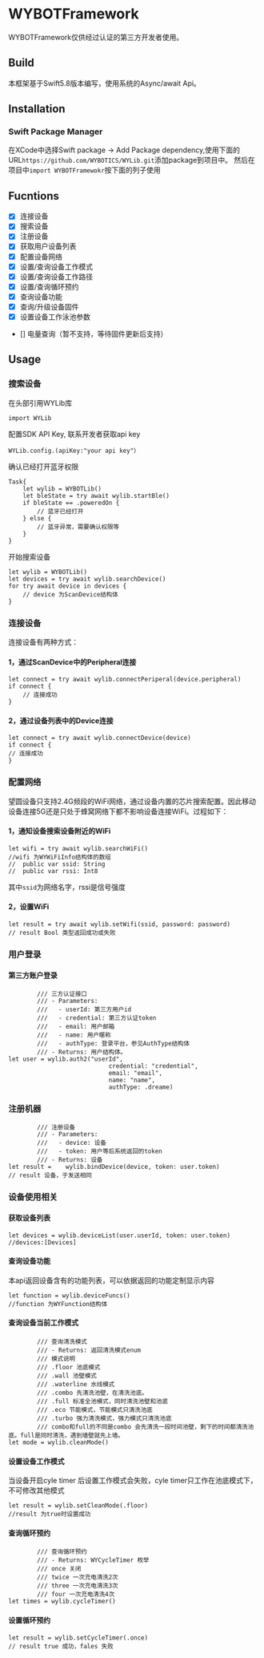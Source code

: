 # WYBOTFramework

WYBOTFramework仅供经过认证的第三方开发者使用。

## Build

本框架基于Swift5.8版本编写，使用系统的Async/await Api。

## Installation

### Swift Package Manager

在XCode中选择Swift package -> Add Package dependency,使用下面的URL```https://github.com/WYBOTICS/WYLib.git```添加package到项目中。
然后在项目中```import WYBOTFramewokr```按下面的列子使用

## Fucntions

- [x] 连接设备
- [x] 搜索设备
- [x] 注册设备
- [x] 获取用户设备列表
- [x] 配置设备网络
- [x] 设置/查询设备工作模式
- [x] 设置/查询设备工作路径
- [x] 设置/查询循环预约
- [x] 查询设备功能
- [x] 查询/升级设备固件
- [x] 设置设备工作泳池参数
- [] 电量查询（暂不支持，等待固件更新后支持）

## Usage

### 搜索设备

在头部引用WYLib库
```
import WYLib

```
配置SDK API Key, 联系开发者获取api key
```
WYLib.config.(apiKey:"your api key"）
```

确认已经打开蓝牙权限

```
Task{
	let wylib = WYBOTLib()
	let bleState = try await wylib.startBle()
	if bleState == .poweredOn {
		// 蓝牙已经打开
	} else {
		// 蓝牙异常，需要确认权限等
	}
}
```

开始搜索设备

``` 
let wylib = WYBOTLib()
let devices = try await wylib.searchDevice()
for try await device in devices {
	// device 为ScanDevice结构体
}
```

### 连接设备

连接设备有两种方式：
#### 1，通过ScanDevice中的Peripheral连接

```
let connect = try await wylib.connectPeriperal(device.peripheral)
if connect {
	// 连接成功
}
```
#### 2，通过设备列表中的Device连接

```
let connect = try await wylib.connectDevice(device)
if connect {
// 连接成功
}
```

### 配置网络

望圆设备只支持2.4G频段的WiFi网络，通过设备内置的芯片搜索配置。因此移动设备连接5G还是只处于蜂窝网络下都不影响设备连接WiFi。过程如下：
#### 1，通知设备搜索设备附近的WiFi
```
let wifi = try await wylib.searchWiFi()
//wifi 为WYWiFiInfo结构体的数组 
//	public var ssid: String
//	public var rssi: Int8

```
其中```ssid```为网络名字，rssi是信号强度

#### 2，设置WiFi 

```
let result = try await wylib.setWifi(ssid, password: password)
// result Bool 类型返回成功或失败
```

### 用户登录

#### 第三方账户登录


```
		/// 三方认证接口
		/// - Parameters:
		///   - userId: 第三方用户id
		///   - credential: 第三方认证token
		///   - email: 用户邮箱
		///   - name: 用户暱称
		///   - authType: 登录平台，参见AuthType结构体
		/// - Returns: 用户结构体。
let user = wylib.auth2("userId",
							credential: "credential", 
							email: "email", 
							name: "name", 
							authType: .dreame)
```

### 注册机器
``` 
 		/// 注册设备
		/// - Parameters:
		///   - device: 设备
		///   - token: 用户等后系统返回的token
		/// - Returns: 设备
let result = 	wylib.bindDevice(device, token: user.token)
// result 设备，于发送相同
```
 
### 设备使用相关

#### 获取设备列表

```
let devices = wylib.deviceList(user.userId, token: user.token)
//devices:[Devices]
```

#### 查询设备功能

本api返回设备含有的功能列表，可以依据返回的功能定制显示内容

```
let function = wylib.deviceFuncs()
//function 为WYFunction结构体

```

#### 查询设备当前工作模式

```
		/// 查询清洗模式
		/// - Returns: 返回清洗模式enum
		/// 模式说明
		/// .floor 池底模式
		/// .wall 池壁模式
		///	.waterline 水线模式
		///	.combo 先清洗池壁，在清洗池底。
		///	.full 标准全池模式，同时清洗池壁和池底
		///	.eco 节能模式，节能模式只清洗池底
		///	.turbo 强力清洗模式，强力模式只清洗池底
		///	combo和full的不同是combo 会先清洗一段时间池壁，剩下的时间都清洗池底。full是同时清洗，遇到墙壁就先上墙。
let mode = wylib.cleanMode()

```
#### 设置设备工作模式

当设备开启cyle timer 后设置工作模式会失败，cyle timer只工作在池底模式下，不可修改其他模式
``` 
let result = wylib.setCleanMode(.floor)
//result 为true时设置成功
```

#### 查询循环预约

```
		/// 查询循环预约
		/// - Returns: WYCycleTimer 枚举
		///	once 关闭
		///	twice 一次充电清洗2次
		///	three 一次充电清洗3次
		///	four 一次充电清洗4次
let times = wylib.cycleTimer()

```

#### 设置循环预约

```
let result = wylib.setCycleTimer(.once)
// result true 成功，fales 失败
```


